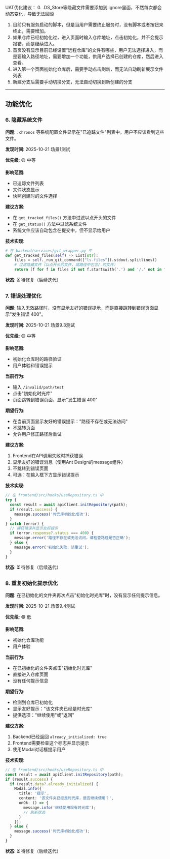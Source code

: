 UAT优化建议：
0. .DS_Store等隐藏文件需要添加到.ignore里面，不然每次都会动态变化，导致无法回滚
1. 目前只有服务启动的脚本，但是当用户需要终止服务时，没有脚本或者按钮来终止，需要增加。
2. 如果仓库已经初始化过，进入页面时输入仓库地址，点击初始化，并不会提示报错，而是继续进入。
3. 首页没有显示目前已经设置“远程仓库”的文件有哪些，用户无法选择进入，而是要输入路径地址，需要增加一个功能，供用户选择已创建的仓库，然后进入查看。
4. 进入第一个页面初始化仓库后，需要手动点击刷新，而无法自动刷新展示文件列表
5. 新建分支后需要手动切换分支，无法自动切换到新创建的分支


---

## 功能优化

### 6. 隐藏系统文件
**问题**: `.chronos` 等系统配置文件显示在"已追踪文件"列表中，用户不应该看到这些文件。

**发现时间**: 2025-10-21 场景1测试

**优先级**: 🟡 中等

**影响范围**:
- 已追踪文件列表
- 文件状态显示
- 快照创建时的文件选择

**建议方案**:
- 在 `get_tracked_files()` 方法中过滤以点开头的文件
- 在 `get_status()` 方法中过滤系统文件
- 系统文件应该自动包含在提交中，但不显示给用户

**技术实现**:
```python
# 在 backend/services/git_wrapper.py 中
def get_tracked_files(self) -> List[str]:
    files = self._run_git_command(["ls-files"]).stdout.splitlines()
    # 过滤隐藏文件（以点开头的文件，或路径中包含/.的文件）
    return [f for f in files if not f.startswith('.') and '/.' not in f]
```

**状态**: ⏳ 待修复（后续迭代）


### 7. 错误处理优化
**问题**: 输入无效路径时，没有显示友好的错误提示，而是直接跳转到错误页面显示"发生错误 400"。

**发现时间**: 2025-10-21 场景9.3测试

**优先级**: 🟡 中等

**影响范围**:
- 初始化仓库时的路径验证
- 用户体验和错误提示

**当前行为**:
- 输入 `/invalid/path/test`
- 点击"初始化时光库"
- 页面跳转到错误页面，显示"发生错误 400"

**期望行为**:
- 在当前页面显示友好的错误提示："路径不存在或无法访问"
- 不跳转页面
- 允许用户修正路径后重试

**建议方案**:
1. Frontend在API调用失败时捕获错误
2. 显示友好的错误消息（使用Ant Design的message组件）
3. 不跳转到错误页面
4. 可选：在输入框下方显示错误提示

**技术实现**:
```typescript
// 在 frontend/src/hooks/useRepository.ts 中
try {
  const result = await apiClient.initRepository(path);
  if (result.success) {
    message.success('时光库初始化成功');
  }
} catch (error) {
  // 捕获错误并显示友好提示
  if (error.response?.status === 400) {
    message.error('路径不存在或无法访问，请检查路径是否正确');
  } else {
    message.error('初始化失败，请重试');
  }
}
```

**状态**: ⏳ 待修复（后续迭代）


### 8. 重复初始化提示优化
**问题**: 在已初始化的文件夹再次点击"初始化时光库"时，没有显示任何提示信息。

**发现时间**: 2025-10-21 场景9.4测试

**优先级**: 🟢 低

**影响范围**:
- 初始化仓库功能
- 用户体验

**当前行为**:
- 在已初始化的文件夹点击"初始化时光库"
- 直接进入仓库页面
- 没有任何提示信息

**期望行为**:
- 检测到仓库已初始化
- 显示友好提示："该文件夹已经是时光库"
- 提供选项："继续使用"或"返回"

**建议方案**:
1. Backend已经返回 `already_initialized: true`
2. Frontend需要检查这个标志并显示提示
3. 使用Modal对话框提示用户

**技术实现**:
```typescript
// 在 frontend/src/hooks/useRepository.ts 中
const result = await apiClient.initRepository(path);
if (result.success) {
  if (result.data?.already_initialized) {
    Modal.info({
      title: '提示',
      content: '该文件夹已经是时光库，是否继续使用？',
      onOk: () => {
        message.info('继续使用现有时光库');
        // 刷新状态
      }
    });
  } else {
    message.success('时光库初始化成功');
  }
}
```

**状态**: ⏳ 待修复（后续迭代）

